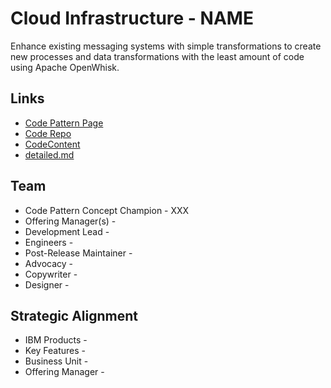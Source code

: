 # Cloud Infrastructure - NAME

Enhance existing messaging systems with simple transformations to create new processes and data transformations with the least amount of code using Apache OpenWhisk.

## Links

* [Code Pattern Page](https://developer.ibm.com/code/patterns/)
* [Code Repo](https://github.com/IBM)
* [CodeContent](https://github.ibm.com/IBMCode/IBMCodeContent/issues/...)
* [detailed.md](detailed.md)

## Team

* Code Pattern Concept Champion - XXX
* Offering Manager(s) -
* Development Lead -
* Engineers -
* Post-Release Maintainer -
* Advocacy -
* Copywriter -
* Designer -

## Strategic Alignment

* IBM Products -
* Key Features -
* Business Unit -
* Offering Manager -
